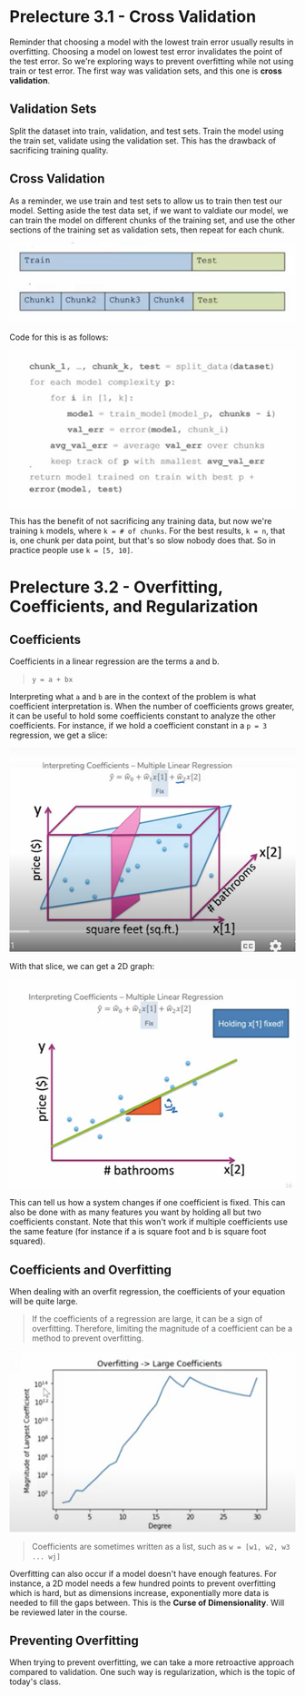 # Prelecture 3.1 - Cross Validation
Reminder that choosing a model with the lowest train error usually results in overfitting. Choosing a model on lowest test error invalidates the point of the test error. So we're exploring ways to prevent overfitting while not using train or test error. The first way was validation sets, and this one is **cross validation**.

## Validation Sets
Split the dataset into train, validation, and test sets. Train the model using the train set, validate using the validation set. This has the drawback of sacrificing training quality.

## Cross Validation
As a reminder, we use train and test sets to allow us to train then test our model. Setting aside the test data set, if we want to valdiate our model, we can train the model on different chunks of the training set, and use the other sections of the training set as validation sets, then repeat for each chunk.

![Chunking](./img/3-2.png)

Code for this is as follows:

![Cross Validation Code](./img/3-1.png)

This has the benefit of not sacrificing any training data, but now we're training `k` models, where `k = # of chunks`. For the best results, `k = n`, that is, one chunk per data point, but that's so slow nobody does that. So in practice people use `k = [5, 10]`.

# Prelecture 3.2 - Overfitting, Coefficients, and Regularization
## Coefficients
Coefficients in a linear regression are the terms a and b.

> `y = a + bx`

Interpreting what `a` and `b` are in the context of the problem is what coefficient interpretation is. When the number of coefficients grows greater, it can be useful to hold some coefficients constant to analyze the other coefficients. For instance, if we hold a coefficient constant in a `p = 3` regression, we get a slice:

![Constant Coefficient](./img/3-3.png)

With that slice, we can get a 2D graph:

![2D Graph](./img/3-4.png)

This can tell us how a system changes if one coefficient is fixed. This can also be done with as many features you want by holding all but two coefficients constant. Note that this won't work if multiple coefficients use the same feature (for instance if a is square foot and b is square foot squared).

## Coefficients and Overfitting
When dealing with an overfit regression, the coefficients of your equation will be quite large.

> If the coefficients of a regression are large, it can be a sign of overfitting. Therefore, limiting the magnitude of a coefficient can be a method to prevent overfitting.

![Coefficient Magnitude vs. Degree](./img/3-5.png)

> Coefficients are sometimes written as a list, such as `w = [w1, w2, w3 ... wj]`

Overfitting can also occur if a model doesn't have enough features. For instance, a 2D model needs a few hundred points to prevent overfitting which is hard, but as dimensions increase, exponentially more data is needed to fill the gaps between. This is the **Curse of Dimensionality**. Will be reviewed later in the course.

## Preventing Overfitting
When trying to prevent overfitting, we can take a more retroactive approach compared to validation. One such way is regularization, which is the topic of today's class.